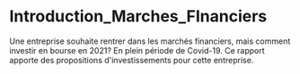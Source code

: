 # Introduction_Marches_FInanciers

Une entreprise souhaite rentrer dans les marchés financiers, mais comment investir en bourse en 2021? En plein période de Covid-19. Ce rapport apporte des propositions d'investissements pour cette entreprise.
